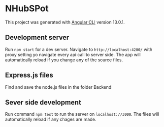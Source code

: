 # NHubSPot

This project was generated with [Angular CLI](https://github.com/angular/angular-cli) version 13.0.1.

## Development server

Run `npm start` for a dev server. Navigate to `http://localhost:4200/` with proxy setting yo navigate every api call to server side. The app will automatically reload if you change any of the source files.

## Express.js files

Find and save the node.js files in the folder Backend

## Sever side development 

Run command `npm test` to run the server on `localhost://3000`. The files will automatically reload if any chages are made.

